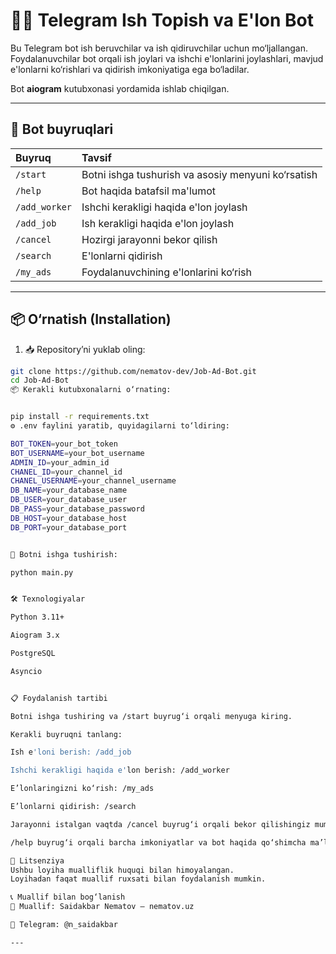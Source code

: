 # 👨‍💼 Telegram Ish Topish va E'lon Bot

Bu Telegram bot ish beruvchilar va ish qidiruvchilar uchun mo‘ljallangan.  
Foydalanuvchilar bot orqali ish joylari va ishchi e'lonlarini joylashlari, mavjud e'lonlarni ko‘rishlari va qidirish imkoniyatiga ega bo‘ladilar.  

Bot **aiogram** kutubxonasi yordamida ishlab chiqilgan.

---

## 📌 Bot buyruqlari

| Buyruq        | Tavsif                                          |
|:--------------|:------------------------------------------------|
| `/start`       | Botni ishga tushurish va asosiy menyuni ko‘rsatish |
| `/help`        | Bot haqida batafsil ma'lumot                     |
| `/add_worker`  | Ishchi kerakligi haqida e'lon joylash            |
| `/add_job`     | Ish kerakligi haqida e'lon joylash               |
| `/cancel`      | Hozirgi jarayonni bekor qilish                   |
| `/search`      | E'lonlarni qidirish                              |
| `/my_ads`      | Foydalanuvchining e'lonlarini ko‘rish            |

---

## 📦 O‘rnatish (Installation)

1. 📥 Repository’ni yuklab oling:

```bash
git clone https://github.com/nematov-dev/Job-Ad-Bot.git
cd Job-Ad-Bot
📦 Kerakli kutubxonalarni o‘rnating:


pip install -r requirements.txt
⚙️ .env faylini yaratib, quyidagilarni to‘ldiring:

BOT_TOKEN=your_bot_token
BOT_USERNAME=your_bot_username
ADMIN_ID=your_admin_id
CHANEL_ID=your_channel_id
CHANEL_USERNAME=your_channel_username
DB_NAME=your_database_name
DB_USER=your_database_user
DB_PASS=your_database_password
DB_HOST=your_database_host
DB_PORT=your_database_port


🚀 Botni ishga tushirish:

python main.py


🛠 Texnologiyalar

Python 3.11+

Aiogram 3.x

PostgreSQL

Asyncio


📋 Foydalanish tartibi

Botni ishga tushiring va /start buyrug‘i orqali menyuga kiring.

Kerakli buyruqni tanlang:

Ish e'loni berish: /add_job

Ishchi kerakligi haqida e'lon berish: /add_worker

E’lonlaringizni ko‘rish: /my_ads

E’lonlarni qidirish: /search

Jarayonni istalgan vaqtda /cancel buyrug‘i orqali bekor qilishingiz mumkin.

/help buyrug‘i orqali barcha imkoniyatlar va bot haqida qo‘shimcha ma’lumot olishingiz mumkin.

📄 Litsenziya
Ushbu loyiha mualliflik huquqi bilan himoyalangan.
Loyihadan faqat muallif ruxsati bilan foydalanish mumkin.

📞 Muallif bilan bog‘lanish
👤 Muallif: Saidakbar Nematov – nematov.uz

📱 Telegram: @n_saidakbar

---